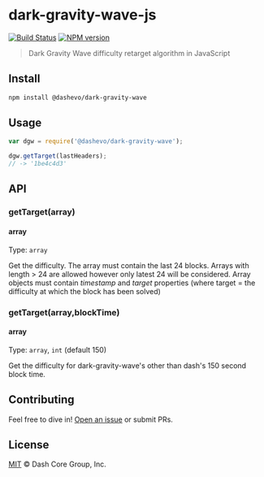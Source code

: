 # dark-gravity-wave-js

[![Build Status](https://travis-ci.com/dashevo/dark-gravity-wave-js.svg?branch=master)](https://travis-ci.com/dashevo/dark-gravity-wave-js)
[![NPM version](https://img.shields.io/npm/v/@dashevo/dark-gravity-wave.svg)](https://npmjs.org/package/@dashevo/dark-gravity-wave)

> Dark Gravity Wave difficulty retarget algorithm in JavaScript

## Install

```sh
npm install @dashevo/dark-gravity-wave
```

## Usage

```js
var dgw = require('@dashevo/dark-gravity-wave');

dgw.getTarget(lastHeaders);
// -> '1be4c4d3'
```

## API

### getTarget(array)

#### array

Type: `array`

Get the difficulty.  The array must contain the last 24 blocks. Arrays with length > 24 are allowed however only latest 24 will be considered.
Array objects must contain *timestamp* and *target* properties (where target = the difficulty at which the block has been solved)

### getTarget(array,blockTime)

#### array

Type: `array`, `int` (default 150)

Get the difficulty for dark-gravity-wave's other than dash's 150 second block time.

## Contributing

Feel free to dive in! [Open an issue](https://github.com/dashevo/dark-gravity-wave-js/issues/new) or submit PRs.

## License

[MIT](LICENSE) &copy; Dash Core Group, Inc.
